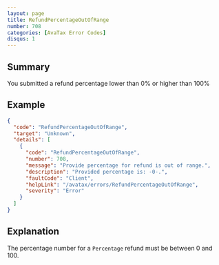 ```yaml
---
layout: page
title: RefundPercentageOutOfRange
number: 708
categories: [AvaTax Error Codes]
disqus: 1
---
```


## Summary

You submitted a refund percentage lower than 0% or higher than 100%

## Example

```json
{
  "code": "RefundPercentageOutOfRange",
  "target": "Unknown",
  "details": [
    {
      "code": "RefundPercentageOutOfRange",
      "number": 708,
      "message": "Provide percentage for refund is out of range.",
      "description": "Provided percentage is: -0-.",
      "faultCode": "Client",
      "helpLink": "/avatax/errors/RefundPercentageOutOfRange",
      "severity": "Error"
    }
  ]
}
```

## Explanation

The percentage number for a `Percentage` refund must be between 0 and 100.
